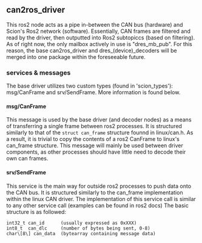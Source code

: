  ## can2ros_driver

This ros2 node acts as a pipe in-between the CAN bus (hardware) and Scion's
Ros2 network (software). Essentially, CAN frames are filtered and read by the driver,
then outputted into Ros2 subtopiccs (based on filtering). As of right now, the only
mailbox actively in use is "dres_mb_pub". For this reason, the base can2ros_driver and
dres_(device)_decoders will be merged into one package within the foreseeable future.


 ### services & messages

The base driver utilizes two custom types (found in 'scion_types'): msg/CanFrame and
srv/SendFrame. More information is found below.

 #### msg/CanFrame

This message is used by the base driver (and decoder nodes) as a means of transferring a
single frame between ros2 processes. It is structured similarly to that of the `struct can_frame`
structure founnd in linux/can.h. As a result, it is trivial to copy the contents of a ros2 CanFrame
to linux's can_frame structure. This message will mainly be used between driver components, as other
processes should have little need to decode their own can frames.

 #### srv/SendFrame

This service is the main way for outside ros2 processes to push data onto the CAN bus. It is structured
similarly to the can_frame implementation within the linux CAN driver. The implementation of this service
call is similar to any other service call (examples can be found in ros2 docs) The basic structure is as followed:

	int32_t can_id 		(usually expressed as 0xXXX)
	int8_t	can_dlc		(number of bytes being sent, 0-8)
	char\[8\] can_data	(bytearray containing message data)
